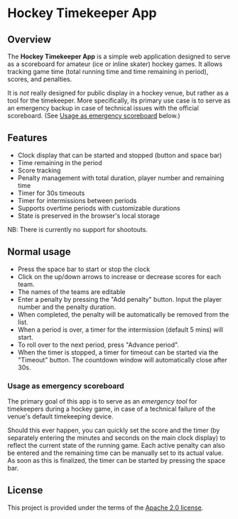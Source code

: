 # Hockey Timekeeper App

## Overview

The **Hockey Timekeeper App** is a simple web application designed to serve as a scoreboard for amateur (ice or inline skater) hockey games. It allows tracking game time (total running time and time remaining in period), scores, and penalties.

It is _not_ really designed for public display in a hockey venue, but rather as a tool for the timekeeper. More specifically, its primary use case is to serve as an emergency backup in case of technical issues with the official scoreboard. (See [Usage as emergency scoreboard](#usage-as-emergency-scoreboard) below.)

<!-- for a display see e.g. https://scorecount.com/ice-hockey/ -->

## Features

- Clock display that can be started and stopped (button and space bar)
- Time remaining in the period
- Score tracking
- Penalty management with total duration, player number and remaining time
- Timer for 30s timeouts
- Timer for intermissions between periods
- Supports overtime periods with customizable durations
- State is preserved in the browser's local storage

NB: There is currently no support for shootouts.

## Normal usage

- Press the space bar to start or stop the clock
- Click on the up/down arrows to increase or decrease scores for each team.
- The names of the teams are editable
- Enter a penalty by pressing the "Add penalty" button. Input the player number and the penalty duration.
- When completed, the penalty will be automatically be removed from the list.
- When a period is over, a timer for the intermission (default 5 mins) will start.
- To roll over to the next period, press "Advance period".
- When the timer is stopped, a timer for timeout can be started via the "Timeout" button.
  The countdown window will automatically close after 30s.

### Usage as emergency scoreboard

The primary goal of this app is to serve as an _emergency tool_ for timekeepers during a hockey game, in case of a technical failure of the venue's default timekeeping device.

Should this ever happen, you can quickly set the score and the timer (by separately entering the minutes and seconds on the main clock display) to reflect the current state of the running game. Each active penalty can also be entered and the remaining time can be manually set to its actual value. As soon as this is finalized, the timer can be started by pressing the space bar.

## License

This project is provided under the terms of the [Apache 2.0 license](https://www.apache.org/licenses/LICENSE-2.0.txt).
